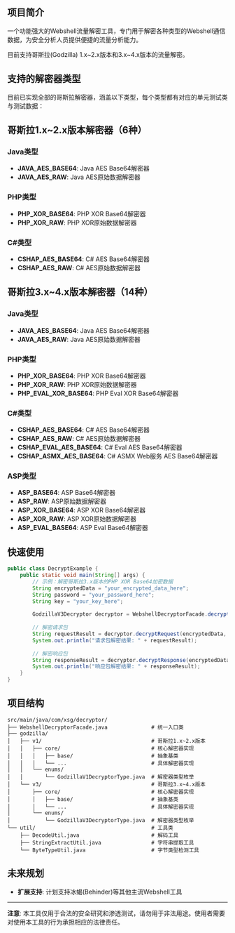 ## 项目简介

一个功能强大的Webshell流量解密工具，专门用于解密各种类型的Webshell通信数据，为安全分析人员提供便捷的流量分析能力。

目前支持哥斯拉(Godzilla) 1.x~2.x版本和3.x~4.x版本的流量解密。

## 支持的解密器类型

目前已实现全部的哥斯拉解密器，涵盖以下类型，每个类型都有对应的单元测试类与测试数据：

## 哥斯拉1.x~2.x版本解密器（6种）

### Java类型
- **JAVA_AES_BASE64**: Java AES Base64解密器
- **JAVA_AES_RAW**: Java AES原始数据解密器

### PHP类型
- **PHP_XOR_BASE64**: PHP XOR Base64解密器
- **PHP_XOR_RAW**: PHP XOR原始数据解密器

### C#类型
- **CSHAP_AES_BASE64**: C# AES Base64解密器
- **CSHAP_AES_RAW**: C# AES原始数据解密器

## 哥斯拉3.x~4.x版本解密器（14种）

### Java类型
- **JAVA_AES_BASE64**: Java AES Base64解密器
- **JAVA_AES_RAW**: Java AES原始数据解密器

### PHP类型
- **PHP_XOR_BASE64**: PHP XOR Base64解密器
- **PHP_XOR_RAW**: PHP XOR原始数据解密器
- **PHP_EVAL_XOR_BASE64**: PHP Eval XOR Base64解密器

### C#类型
- **CSHAP_AES_BASE64**: C# AES Base64解密器
- **CSHAP_AES_RAW**: C# AES原始数据解密器
- **CSHAP_EVAL_AES_BASE64**: C# Eval AES Base64解密器
- **CSHAP_ASMX_AES_BASE64**: C# ASMX Web服务 AES Base64解密器

### ASP类型
- **ASP_BASE64**: ASP Base64解密器
- **ASP_RAW**: ASP原始数据解密器
- **ASP_XOR_BASE64**: ASP XOR Base64解密器
- **ASP_XOR_RAW**: ASP XOR原始数据解密器
- **ASP_EVAL_BASE64**: ASP Eval Base64解密器

## 快速使用


```java
public class DecryptExample {
    public static void main(String[] args) {
        // 示例：解密哥斯拉3.x版本的PHP XOR Base64加密数据
        String encryptedData = "your_encrypted_data_here";
        String password = "your_password_here";
        String key = "your_key_here";
        
        GodzillaV3Decryptor decryptor = WebshellDecryptorFacade.decryptGodzillaV3(GodzillaV3DecryptorType.PHP_XOR_BASE64);
            
        // 解密请求包
        String requestResult = decryptor.decryptRequest(encryptedData, password, key);
        System.out.println("请求包解密结果: " + requestResult);
            
        // 解密响应包
        String responseResult = decryptor.decryptResponse(encryptedData, password, key);
        System.out.println("响应包解密结果: " + responseResult);
    }
}
```

## 项目结构

```
src/main/java/com/xsg/decryptor/
├── WebshellDecryptorFacade.java              # 统一入口类
├── godzilla/
│   ├── v1/                                   # 哥斯拉1.x~2.x版本
│   │   ├── core/                             # 核心解密器实现
│   │   │   ├── base/                         # 抽象基类
│   │   │   └── ...                           # 具体解密器实现
│   │   └── enums/
│   │       └── GodzillaV1DecryptorType.java  # 解密器类型枚举
│   └── v3/                                   # 哥斯拉3.x~4.x版本
│       ├── core/                             # 核心解密器实现
│       │   ├── base/                         # 抽象基类
│       │   └── ...                           # 具体解密器实现
│       └── enums/
│           └── GodzillaV3DecryptorType.java  # 解密器类型枚举
└── util/                                     # 工具类
    ├── DecodeUtil.java                       # 解码工具
    ├── StringExtractUtil.java                # 字符串提取工具
    └── ByteTypeUtil.java                     # 字节类型检测工具
```

## 未来规划

- **扩展支持**: 计划支持冰蝎(Behinder)等其他主流Webshell工具

---

**注意**: 本工具仅用于合法的安全研究和渗透测试，请勿用于非法用途。使用者需要对使用本工具的行为承担相应的法律责任。